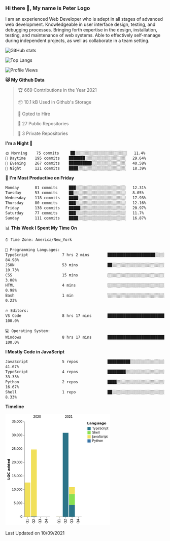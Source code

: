 ### Hi there 👋, My name is Peter Logo

I am an experienced Web Developer who is adept in all stages of advanced web development. Knowledgeable in user interface design, 
testing, and debugging processes. Bringing forth expertise in the design, installation, testing, and maintenance of web systems. 
Able to effectively self-manage during independent projects, as well as collaborate in a team setting.

![GitHub stats](https://github-readme-stats.vercel.app/api?username=peterlogo&show_icons=true&count_private=true&theme=dark)

![Top Langs](https://github-readme-stats.vercel.app/api/top-langs/?username=peterlogo&theme=dark&layout=compact&langs_count=8)

<!--START_SECTION:waka-->
![Profile Views](http://img.shields.io/badge/Profile%20Views-0-blue)

**🐱 My Github Data** 

> 🏆 669 Contributions in the Year 2021
 > 
> 📦 10.1 kB Used in Github's Storage 
 > 
> 💼 Opted to Hire
 > 
> 📜 27 Public Repositories 
 > 
> 🔑 3 Private Repositories  
 > 
**I'm a Night 🦉** 

```text
🌞 Morning    75 commits     ██░░░░░░░░░░░░░░░░░░░░░░░   11.4% 
🌆 Daytime    195 commits    ███████░░░░░░░░░░░░░░░░░░   29.64% 
🌃 Evening    267 commits    ██████████░░░░░░░░░░░░░░░   40.58% 
🌙 Night      121 commits    ████░░░░░░░░░░░░░░░░░░░░░   18.39%

```
📅 **I'm Most Productive on Friday** 

```text
Monday       81 commits     ███░░░░░░░░░░░░░░░░░░░░░░   12.31% 
Tuesday      53 commits     ██░░░░░░░░░░░░░░░░░░░░░░░   8.05% 
Wednesday    118 commits    ████░░░░░░░░░░░░░░░░░░░░░   17.93% 
Thursday     80 commits     ███░░░░░░░░░░░░░░░░░░░░░░   12.16% 
Friday       138 commits    █████░░░░░░░░░░░░░░░░░░░░   20.97% 
Saturday     77 commits     ███░░░░░░░░░░░░░░░░░░░░░░   11.7% 
Sunday       111 commits    ████░░░░░░░░░░░░░░░░░░░░░   16.87%

```


📊 **This Week I Spent My Time On** 

```text
⌚︎ Time Zone: America/New_York

💬 Programming Languages: 
TypeScript               7 hrs 2 mins        █████████████████████░░░░   84.98% 
JSON                     53 mins             ██░░░░░░░░░░░░░░░░░░░░░░░   10.73% 
CSS                      15 mins             ░░░░░░░░░░░░░░░░░░░░░░░░░   3.08% 
HTML                     4 mins              ░░░░░░░░░░░░░░░░░░░░░░░░░   0.98% 
Bash                     1 min               ░░░░░░░░░░░░░░░░░░░░░░░░░   0.23%

🔥 Editors: 
VS Code                  8 hrs 17 mins       █████████████████████████   100.0%

💻 Operating System: 
Windows                  8 hrs 17 mins       █████████████████████████   100.0%

```

**I Mostly Code in JavaScript** 

```text
JavaScript               5 repos             ██████████░░░░░░░░░░░░░░░   41.67% 
TypeScript               4 repos             ████████░░░░░░░░░░░░░░░░░   33.33% 
Python                   2 repos             ████░░░░░░░░░░░░░░░░░░░░░   16.67% 
Shell                    1 repo              ██░░░░░░░░░░░░░░░░░░░░░░░   8.33%

```


**Timeline**

![Chart not found](https://raw.githubusercontent.com/peterlogo/peterlogo/main/charts/bar_graph.png) 


 Last Updated on 10/09/2021
<!--END_SECTION:waka-->


